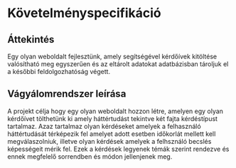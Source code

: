 Követelményspecifikáció
=========================

Áttekintés
----------
Egy olyan weboldalt fejlesztünk, amely segítségével kérdőívek kitöltése valósítható meg egyszerűen és az eltárolt adatokat adatbázisban tároljuk el a későbbi feldolgozhatóság végett.

Vágyálomrendszer leírása
---------

A projekt célja hogy egy olyan weboldalt hozzon létre, amelyen egy olyan kérdőívet tölthetünk ki amely háttértudást tekintve két fajta kérdéstípust tartalmaz. Azaz tartalmaz olyan kérdéseket amelyek a felhasználó háttértudását térképezik fel amelyet adott esetben időkorlát mellett kell megválaszolniuk, illetve olyan kérdések amelyek a felhsználó becslés képességeit mérik fel. Ezek a kérdések legyenek témák szerint rendezve és ennek megfelelő sorrendben és módon jellenjenek meg.